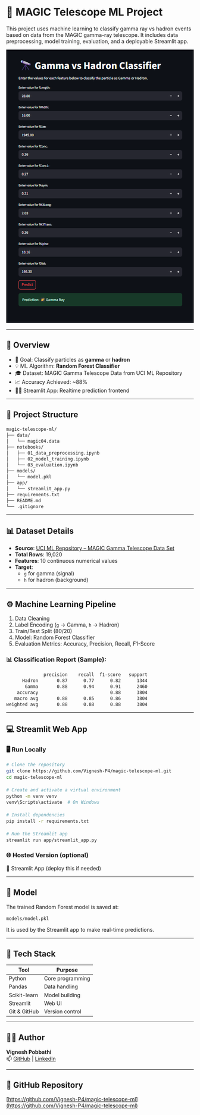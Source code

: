 
# 🔭 MAGIC Telescope ML Project

This project uses machine learning to classify gamma ray vs hadron events based on data from the MAGIC gamma-ray telescope. It includes data preprocessing, model training, evaluation, and a deployable Streamlit app.

![Streamlit App Screenshot](https://github.com/Vignesh-P4/magic-telescope-ml/blob/main/Screenshot%202025-07-06%20165233.png)

---

## 📌 Overview

- 🎯 Goal: Classify particles as **gamma** or **hadron**
- 💡 ML Algorithm: **Random Forest Classifier**
- 🎓 Dataset: MAGIC Gamma Telescope Data from UCI ML Repository
- 📈 Accuracy Achieved: ~88%
- 🧑‍💻 Streamlit App: Realtime prediction frontend

---

## 📁 Project Structure

```
magic-telescope-ml/
├── data/
│   └── magic04.data
├── notebooks/
│   ├── 01_data_preprocessing.ipynb
│   ├── 02_model_training.ipynb
│   └── 03_evaluation.ipynb
├── models/
│   └── model.pkl
├── app/
│   └── streamlit_app.py
├── requirements.txt
├── README.md
└── .gitignore
```

---

## 📊 Dataset Details

- **Source**: [UCI ML Repository – MAGIC Gamma Telescope Data Set](https://archive.ics.uci.edu/ml/datasets/MAGIC+Gamma+Telescope)
- **Total Rows**: 19,020
- **Features**: 10 continuous numerical values
- **Target**:  
  - `g` for gamma (signal)  
  - `h` for hadron (background)

---

## ⚙️ Machine Learning Pipeline

1. Data Cleaning
2. Label Encoding (`g` → Gamma, `h` → Hadron)
3. Train/Test Split (80/20)
4. Model: Random Forest Classifier
5. Evaluation Metrics: Accuracy, Precision, Recall, F1-Score

### 📊 Classification Report (Sample):

```
              precision    recall  f1-score   support
      Hadron       0.87      0.77      0.82      1344
       Gamma       0.88      0.94      0.91      2460
    accuracy                           0.88      3804
   macro avg       0.88      0.85      0.86      3804
weighted avg       0.88      0.88      0.88      3804
```

---

## 💻 Streamlit Web App

### 🖥️ Run Locally

```bash
# Clone the repository
git clone https://github.com/Vignesh-P4/magic-telescope-ml.git
cd magic-telescope-ml

# Create and activate a virtual environment
python -m venv venv
venv\Scripts\activate  # On Windows

# Install dependencies
pip install -r requirements.txt

# Run the Streamlit app
streamlit run app/streamlit_app.py
```

### 🌐 Hosted Version (optional)
🔗 Streamlit App (deploy this if needed)

---

## 🤖 Model

The trained Random Forest model is saved at:

```
models/model.pkl
```

It is used by the Streamlit app to make real-time predictions.

---

## 🧰 Tech Stack

| Tool        | Purpose           |
|-------------|-------------------|
| Python      | Core programming  |
| Pandas      | Data handling     |
| Scikit-learn| Model building    |
| Streamlit   | Web UI            |
| Git & GitHub| Version control   |

---

## 👨‍💻 Author

**Vignesh Pobbathi**  
📫 [GitHub](https://github.com/Vignesh-P4) | [LinkedIn]([https://www.linkedin.com/in/vignesh-p4](https://www.linkedin.com/in/vigneshpobbathi/))

---

## 🔗 GitHub Repository

[https://github.com/Vignesh-P4/magic-telescope-ml](https://github.com/Vignesh-P4/magic-telescope-ml)
